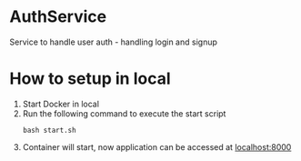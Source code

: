 # AuthService
Service to handle user auth - handling login and signup

# How to setup in local
1. Start Docker in local
2. Run the following command to execute the start script
    ```
    bash start.sh
    ```
3. Container will start, now application can be accessed at
    [localhost:8000](localhost:8000)
